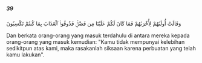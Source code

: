 ##### 39

<span class="ayah">وَقَالَتْ أُولَىٰهُمْ لِأُخْرَىٰهُمْ فَمَا كَانَ لَكُمْ عَلَيْنَا مِن فَضْلٍۢ فَذُوقُوا۟ ٱلْعَذَابَ بِمَا كُنتُمْ تَكْسِبُونَ</span>

<span class="ayah_translation">Dan berkata orang-orang yang masuk terdahulu di antara mereka kepada orang-orang yang masuk kemudian: "Kamu tidak mempunyai kelebihan sedikitpun atas kami, maka rasakanlah siksaan karena perbuatan yang telah kamu lakukan".</span>
